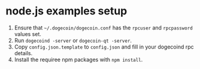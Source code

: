 # node.js examples setup

 1. Ensure that `~/.dogecoin/dogecoin.conf` has the `rpcuser` and `rpcpassword` values set.
 2. Run `dogecoind -server` or `dogecoin-qt -server`.
 3. Copy `config.json.template` to `config.json` and fill in your dogecoind rpc details.
 4. Install the requiree npm packages with `npm install`.
